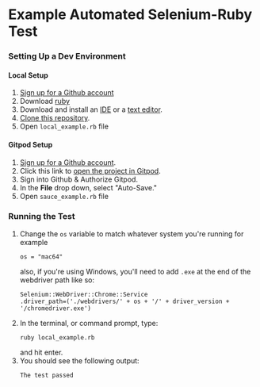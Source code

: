 # Example Automated Selenium-Ruby Test
### Setting Up a Dev Environment

#### Local Setup
1. <a href="https://github.com/join" target="_blank">Sign up for a Github account</a>
2. Download [ruby](https://www.ruby-lang.org/en/downloads/)
3. Download and install an [IDE](https://www.jetbrains.com/ruby/download/) or a [text editor](https://www.sublimetext.com/3).
4. [Clone this repository](https://github.com/saucelabs-training/crash-course-in-automated-selenium-testing.git).
5. Open `local_example.rb` file

#### Gitpod Setup
1. <a href="https://github.com/join" target="_blank">Sign up for a Github account</a>.
2. Click this link to <a href="https://gitpod.io/#https://github.com/saucelabs-training/crash-course-in-automated-selenium-testing/tree/master/crash-course-python" target="_blank">open the project in Gitpod</a>. 
3. Sign into Github & Authorize Gitpod.
4. In the <strong>File</strong> drop down, select "Auto-Save."
5. Open `sauce_example.rb` file

### Running the Test
1. Change the `os` variable to match whatever system you're running for example
    ```
   os = "mac64"
    ```
   also, if you're using Windows, you'll need to add `.exe` at the end of the webdriver path like so:
   ```
   Selenium::WebDriver::Chrome::Service
   .driver_path=('./webdrivers/' + os + '/' + driver_version + '/chromedriver.exe')
   ```
2. In the terminal, or command prompt, type: 
    ```
    ruby local_example.rb
    ``` 
    and hit enter.
3. You should see the following output:
    ```
    The test passed
    ```